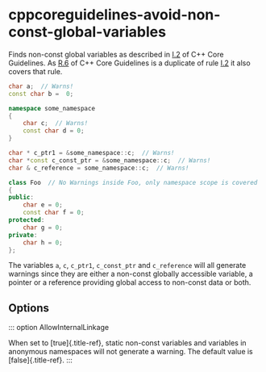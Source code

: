 # cppcoreguidelines-avoid-non-const-global-variables

Finds non-const global variables as described in
[I.2](https://isocpp.github.io/CppCoreGuidelines/CppCoreGuidelines#i2-avoid-non-const-global-variables)
of C++ Core Guidelines. As
[R.6](https://isocpp.github.io/CppCoreGuidelines/CppCoreGuidelines#Rr-global)
of C++ Core Guidelines is a duplicate of rule
[I.2](https://isocpp.github.io/CppCoreGuidelines/CppCoreGuidelines#i2-avoid-non-const-global-variables)
it also covers that rule.

```c++
char a;  // Warns!
const char b =  0;

namespace some_namespace
{
    char c;  // Warns!
    const char d = 0;
}

char * c_ptr1 = &some_namespace::c;  // Warns!
char *const c_const_ptr = &some_namespace::c;  // Warns!
char & c_reference = some_namespace::c;  // Warns!

class Foo  // No Warnings inside Foo, only namespace scope is covered
{
public:
    char e = 0;
    const char f = 0;
protected:
    char g = 0;
private:
    char h = 0;
};
```

The variables `a`, `c`, `c_ptr1`, `c_const_ptr` and `c_reference` will
all generate warnings since they are either a non-const globally
accessible variable, a pointer or a reference providing global access to
non-const data or both.

## Options

::: option
AllowInternalLinkage

When set to [true]{.title-ref}, static non-const variables and variables
in anonymous namespaces will not generate a warning. The default value
is [false]{.title-ref}.
:::
